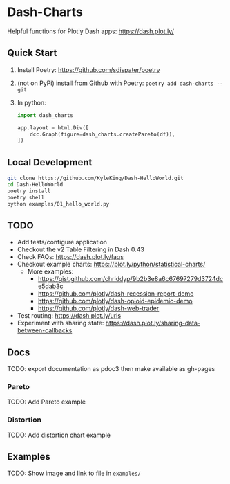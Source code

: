 # Dash-Charts

Helpful functions for Plotly Dash apps: https://dash.plot.ly/

## Quick Start

1. Install Poetry: https://github.com/sdispater/poetry
1. (not on PyPi) install from Github with Poetry: `poetry add dash-charts --git `
1. In python:

    ```py
    import dash_charts

    app.layout = html.Div([
        dcc.Graph(figure=dash_charts.createPareto(df)),
    ])
    ```

## Local Development

```sh
git clone https://github.com/KyleKing/Dash-HelloWorld.git
cd Dash-HelloWorld
poetry install
poetry shell
python examples/01_hello_world.py
```

## TODO

- Add tests/configure application
- Checkout the v2 Table Filtering in Dash 0.43
- Check FAQs: https://dash.plot.ly/faqs
- Checkout example charts: https://plot.ly/python/statistical-charts/
  - More examples:
    - https://gist.github.com/chriddyp/9b2b3e8a6c67697279d3724dce5dab3c
    - https://github.com/plotly/dash-recession-report-demo
    - https://github.com/plotly/dash-opioid-epidemic-demo
    - https://github.com/plotly/dash-web-trader
- Test routing: https://dash.plot.ly/urls
- Experiment with sharing state: https://dash.plot.ly/sharing-data-between-callbacks

## Docs

TODO: export documentation as pdoc3 then make available as gh-pages

### Pareto

TODO: Add Pareto example

### Distortion

TODO: Add distortion chart example

## Examples

TODO: Show image and link to file in `examples/`
